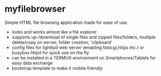 # myfilebrowser
Simple HTML file browsing application made for ease of use.

- looks and works almost like a file explorer
- supports up-/download of single files and zipped files/folders, multiple delete/copy on server, folder creation, 'clipboard'
- config files for lighttpd web server (enabling fastcgi,https etc.) or busybox httpd for quick use on the fly
- can be installed in a TERMUX environment on Smartphones/Tablets for easy data exchange
- bootstrap template to make it mobile friendly
